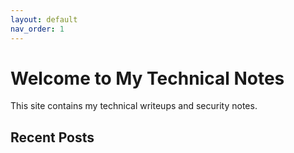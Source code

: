 ```yaml
---
layout: default
nav_order: 1
---
```


# Welcome to My Technical Notes

This site contains my technical writeups and security notes.

## Recent Posts
